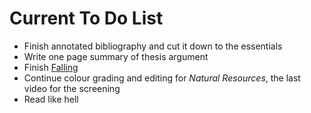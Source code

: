 # Current To Do List

* Finish annotated bibliography and cut it down to the essentials
* Write one page summary of thesis argument
* Finish [Falling](https://github.com/colinbdclark/falling)
* Continue colour grading and editing for _Natural Resources_, the last video for the screening
* Read like hell
